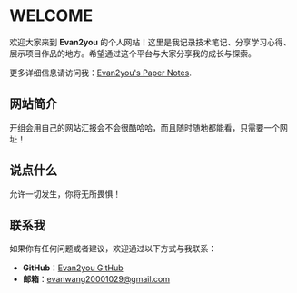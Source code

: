 # WELCOME
 
 欢迎大家来到 **Evan2you** 的个人网站！这里是我记录技术笔记、分享学习心得、展示项目作品的地方。希望通过这个平台与大家分享我的成长与探索。

更多详细信息请访问我：[Evan2you's Paper Notes](https://evan2you.github.io/).

## 网站简介

开组会用自己的网站汇报会不会很酷哈哈，而且随时随地都能看，只需要一个网址！

## 说点什么

允许一切发生，你将无所畏惧！

## 联系我

如果你有任何问题或者建议，欢迎通过以下方式与我联系：

- **GitHub**：[Evan2you GitHub](https://github.com/Evan2you)
- **邮箱**：[evanwang20001029@gmail.com](mailto:eevanwang20001029@gmail.com)
